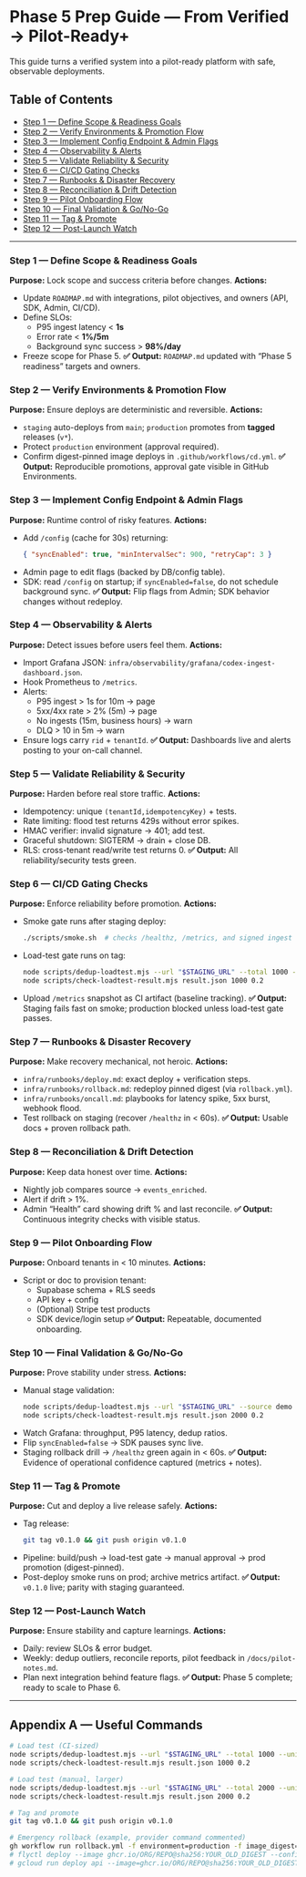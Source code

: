 # Phase 5 Prep Guide — From Verified → Pilot-Ready+

This guide turns a verified system into a pilot-ready platform with safe, observable deployments.

## Table of Contents
- [Step 1 — Define Scope & Readiness Goals](#step-1--define-scope--readiness-goals)
- [Step 2 — Verify Environments & Promotion Flow](#step-2--verify-environments--promotion-flow)
- [Step 3 — Implement Config Endpoint & Admin Flags](#step-3--implement-config-endpoint--admin-flags)
- [Step 4 — Observability & Alerts](#step-4--observability--alerts)
- [Step 5 — Validate Reliability & Security](#step-5--validate-reliability--security)
- [Step 6 — CI/CD Gating Checks](#step-6--cicd-gating-checks)
- [Step 7 — Runbooks & Disaster Recovery](#step-7--runbooks--disaster-recovery)
- [Step 8 — Reconciliation & Drift Detection](#step-8--reconciliation--drift-detection)
- [Step 9 — Pilot Onboarding Flow](#step-9--pilot-onboarding-flow)
- [Step 10 — Final Validation & Go/No-Go](#step-10--final-validation--gono-go)
- [Step 11 — Tag & Promote](#step-11--tag--promote)
- [Step 12 — Post-Launch Watch](#step-12--postlaunch-watch)

---

### Step 1 — Define Scope & Readiness Goals
**Purpose:** Lock scope and success criteria before changes.
**Actions:**
- Update `ROADMAP.md` with integrations, pilot objectives, and owners (API, SDK, Admin, CI/CD).
- Define SLOs:
  - P95 ingest latency < **1s**
  - Error rate < **1%/5m**
  - Background sync success > **98%/day**
- Freeze scope for Phase 5.
**✅ Output:** `ROADMAP.md` updated with “Phase 5 readiness” targets and owners.

### Step 2 — Verify Environments & Promotion Flow
**Purpose:** Ensure deploys are deterministic and reversible.
**Actions:**
- `staging` auto-deploys from `main`; `production` promotes from **tagged** releases (`v*`).
- Protect `production` environment (approval required).
- Confirm digest-pinned image deploys in `.github/workflows/cd.yml`.
**✅ Output:** Reproducible promotions, approval gate visible in GitHub Environments.

### Step 3 — Implement Config Endpoint & Admin Flags
**Purpose:** Runtime control of risky features.
**Actions:**
- Add `/config` (cache for 30s) returning:
  ```json
  { "syncEnabled": true, "minIntervalSec": 900, "retryCap": 3 }
  ```
- Admin page to edit flags (backed by DB/config table).
- SDK: read `/config` on startup; if `syncEnabled=false`, do not schedule background sync.
**✅ Output:** Flip flags from Admin; SDK behavior changes without redeploy.

### Step 4 — Observability & Alerts
**Purpose:** Detect issues before users feel them.
**Actions:**
- Import Grafana JSON: `infra/observability/grafana/codex-ingest-dashboard.json`.
- Hook Prometheus to `/metrics`.
- Alerts:
  - P95 ingest > 1s for 10m → page
  - 5xx/4xx rate > 2% (5m) → page
  - No ingests (15m, business hours) → warn
  - DLQ > 10 in 5m → warn
- Ensure logs carry `rid` + `tenantId`.
**✅ Output:** Dashboards live and alerts posting to your on-call channel.

### Step 5 — Validate Reliability & Security
**Purpose:** Harden before real store traffic.
**Actions:**
- Idempotency: unique `(tenantId,idempotencyKey)` + tests.
- Rate limiting: flood test returns 429s without error spikes.
- HMAC verifier: invalid signature → 401; add test.
- Graceful shutdown: SIGTERM → drain + close DB.
- RLS: cross-tenant read/write test returns 0.
**✅ Output:** All reliability/security tests green.

### Step 6 — CI/CD Gating Checks
**Purpose:** Enforce reliability before promotion.
**Actions:**
- Smoke gate runs after staging deploy:
  ```bash
  ./scripts/smoke.sh  # checks /healthz, /metrics, and signed ingest
  ```
- Load-test gate runs on tag:
  ```bash
  node scripts/dedup-loadtest.mjs --url "$STAGING_URL" --total 1000 --unique 200 --concurrency 50 --out result.json
  node scripts/check-loadtest-result.mjs result.json 1000 0.2
  ```
- Upload `/metrics` snapshot as CI artifact (baseline tracking).
**✅ Output:** Staging fails fast on smoke; production blocked unless load-test gate passes.

### Step 7 — Runbooks & Disaster Recovery
**Purpose:** Make recovery mechanical, not heroic.
**Actions:**
- `infra/runbooks/deploy.md`: exact deploy + verification steps.
- `infra/runbooks/rollback.md`: redeploy pinned digest (via `rollback.yml`).
- `infra/runbooks/oncall.md`: playbooks for latency spike, 5xx burst, webhook flood.
- Test rollback on staging (recover `/healthz` in < 60s).
**✅ Output:** Usable docs + proven rollback path.

### Step 8 — Reconciliation & Drift Detection
**Purpose:** Keep data honest over time.
**Actions:**
- Nightly job compares source → `events_enriched`.
- Alert if drift > 1%.
- Admin “Health” card showing drift % and last reconcile.
**✅ Output:** Continuous integrity checks with visible status.

### Step 9 — Pilot Onboarding Flow
**Purpose:** Onboard tenants in < 10 minutes.
**Actions:**
- Script or doc to provision tenant:
  - Supabase schema + RLS seeds
  - API key + config
  - (Optional) Stripe test products
  - SDK device/login setup
**✅ Output:** Repeatable, documented onboarding.

### Step 10 — Final Validation & Go/No-Go
**Purpose:** Prove stability under stress.
**Actions:**
- Manual stage validation:
  ```bash
  node scripts/dedup-loadtest.mjs --url "$STAGING_URL" --source demo --tenant t1 --total 2000 --unique 400 --concurrency 75 --out result.json
  node scripts/check-loadtest-result.mjs result.json 2000 0.2
  ```
- Watch Grafana: throughput, P95 latency, dedup ratios.
- Flip `syncEnabled=false` → SDK pauses sync live.
- Staging rollback drill → `/healthz` green again in < 60s.
**✅ Output:** Evidence of operational confidence captured (metrics + notes).

### Step 11 — Tag & Promote
**Purpose:** Cut and deploy a live release safely.
**Actions:**
- Tag release:
  ```bash
  git tag v0.1.0 && git push origin v0.1.0
  ```
- Pipeline: build/push → load-test gate → manual approval → prod promotion (digest-pinned).
- Post-deploy smoke runs on prod; archive metrics artifact.
**✅ Output:** `v0.1.0` live; parity with staging guaranteed.

### Step 12 — Post-Launch Watch
**Purpose:** Ensure stability and capture learnings.
**Actions:**
- Daily: review SLOs & error budget.
- Weekly: dedup outliers, reconcile reports, pilot feedback in `/docs/pilot-notes.md`.
- Plan next integration behind feature flags.
**✅ Output:** Phase 5 complete; ready to scale to Phase 6.

---

## Appendix A — Useful Commands
```bash
# Load test (CI-sized)
node scripts/dedup-loadtest.mjs --url "$STAGING_URL" --total 1000 --unique 200 --concurrency 50 --out result.json
node scripts/check-loadtest-result.mjs result.json 1000 0.2

# Load test (manual, larger)
node scripts/dedup-loadtest.mjs --url "$STAGING_URL" --total 2000 --unique 400 --concurrency 75 --out result.json
node scripts/check-loadtest-result.mjs result.json 2000 0.2

# Tag and promote
git tag v0.1.0 && git push origin v0.1.0

# Emergency rollback (example, provider command commented)
gh workflow run rollback.yml -f environment=production -f image_digest=sha256:YOUR_OLD_DIGEST
# flyctl deploy --image ghcr.io/ORG/REPO@sha256:YOUR_OLD_DIGEST --config infra/app/fly.prod.toml
# gcloud run deploy api --image=ghcr.io/ORG/REPO@sha256:YOUR_OLD_DIGEST --region=$GCLOUD_REGION
```
